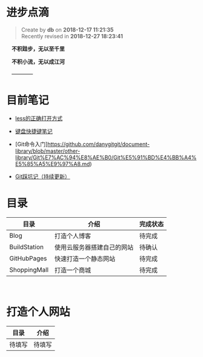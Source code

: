 进步点滴
===
 

> Create by **db** on **2018-12-17 11:21:35**  
> Recently revised in **2018-12-27 18:23:41**

&emsp;**不积跬步，无以至千里**

&emsp;**不积小流，无以成江河**

&emsp;————

# 目前笔记

* [less的正确打开方式](https://github.com/danygitgit/document-library/blob/master/Less-library/Less%E7%9A%84%E6%AD%A3%E7%A1%AE%E6%89%93%E5%BC%80%E6%96%B9%E5%BC%8F%20.md)

* [键盘快捷键笔记](https://github.com/danygitgit/document-library/blob/master/other-library/%E9%94%AE%E7%9B%98%E5%BF%AB%E6%8D%B7%E9%94%AE%E7%AC%94%E8%AE%B0.md)

* [Git命令入门]https://github.com/danygitgit/document-library/blob/master/other-library/Git%E7%AC%94%E8%AE%B0/Git%E5%91%BD%E4%BB%A4%E5%85%A5%E9%97%A8.md)

* [Git踩坑记（持续更新）](https://github.com/danygitgit/document-library/blob/master/other-library/Git%E7%AC%94%E8%AE%B0/Git%E8%B8%A9%E5%9D%91%E8%AE%B0%EF%BC%88%E6%8C%81%E7%BB%AD%E6%9B%B4%E6%96%B0%EF%BC%89.md)


# 目录

| 目录         | 介绍                       |完成状态|
| ------------ | -------------------------- |---|
| Blog         | 打造个人博客               |待完成|
| BuildStation | 使用云服务器搭建自己的网站 |待确认|
| GitHubPages  | 快速打造一个静态网站       |待完成|
| ShoppingMall | 打造一个商城               |待完成|

<br>

# 打造个人网站

| 目录    |  介绍  |
| ------ | -------|
| 待填写 |  待填写  |
